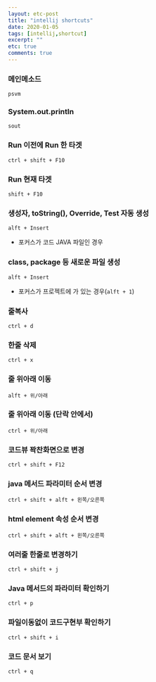 ```yaml
---
layout: etc-post
title: "intellij shortcuts"
date: 2020-01-05
tags: [intellij,shortcut]
excerpt: ""
etc: true
comments: true
---
```



### 메인메소드
`psvm`

### System.out.println
`sout`

### Run 이전에 Run 한 타겟
`ctrl + shift + F10`

### Run  현재 타겟
`shift + F10`

### 생성자, toString(), Override, Test 자동 생성
`alft + Insert`  
 - 포커스가 코드 JAVA 파일인 경우

### class, package 등 새로운 파일 생성
 `alft + Insert`  
  - 포커스가 프로젝트에 가 있는 경우(`alft + 1`)


### 줄복사
`ctrl + d`

### 한줄 삭제
`ctrl + x`

###  줄 위아래 이동
`alft + 위/아래`

### 줄 위아래 이동 (단락 안에서)
`ctrl + 위/아래`

### 코드뷰 꽉찬화면으로 변경
`ctrl + shift + F12`

### java 메서드 파라미터 순서 변경
`ctrl + shift + alft + 왼쪽/오른쪽`

### html element 속성 순서 변경
`ctrl + shift + alft + 왼쪽/오른쪽`

### 여러줄 한줄로 변경하기
`ctrl + shift + j`

### Java 메서드의 파라미터 확인하기
`ctrl + p`

### 파일이동없이 코드구현부 확인하기
`ctrl + shift + i`

### 코드 문서 보기
`ctrl + q`
